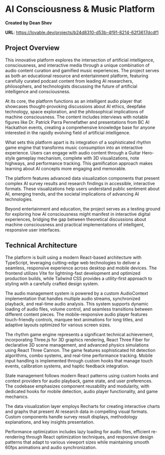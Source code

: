 # AI Consciousness & Music Platform

**Created by Dean Shev**

**URL**: https://lovable.dev/projects/b24d8310-d53b-4f91-8214-62f3617dcdf1

## Project Overview

This innovative platform explores the intersection of artificial intelligence, consciousness, and interactive media through a unique combination of audio content curation and gamified music experiences. The project serves as both an educational resource and entertainment platform, featuring carefully curated podcast content from leading AI researchers, philosophers, and technologists discussing the future of artificial intelligence and consciousness.

At its core, the platform functions as an intelligent audio player that showcases thought-provoking discussions about AI ethics, deepfake technology, space exploration, and the philosophical implications of machine consciousness. The content includes interviews with notable figures like Dr. Patrick Parra Pennefather and presentations from BC AI Hackathon events, creating a comprehensive knowledge base for anyone interested in the rapidly evolving field of artificial intelligence.

What sets this platform apart is its integration of a sophisticated rhythm game engine that transforms music consumption into an interactive experience. Users can engage with audio content through a Guitar Hero-style gameplay mechanism, complete with 3D visualizations, note highways, and performance tracking. This gamification approach makes learning about AI concepts more engaging and memorable.

The platform features advanced data visualization components that present complex AI survey results and research findings in accessible, interactive formats. These visualizations help users understand public sentiment about AI, emerging trends, and the societal implications of advancing AI technologies.

Beyond entertainment and education, the project serves as a testing ground for exploring how AI consciousness might manifest in interactive digital experiences, bridging the gap between theoretical discussions about machine consciousness and practical implementations of intelligent, responsive user interfaces.

## Technical Architecture

The platform is built using a modern React-based architecture with TypeScript, leveraging cutting-edge web technologies to deliver a seamless, responsive experience across desktop and mobile devices. The frontend utilizes Vite for lightning-fast development and optimized production builds, while Tailwind CSS provides a utility-first approach to styling with a carefully crafted design system.

The audio management system is powered by a custom AudioContext implementation that handles multiple audio streams, synchronized playback, and real-time audio analysis. This system supports dynamic loading of audio files, volume control, and seamless transitions between different content pieces. The mobile-responsive audio player features touch-friendly controls, marquee text animations for long titles, and adaptive layouts optimized for various screen sizes.

The rhythm game engine represents a significant technical achievement, incorporating Three.js for 3D graphics rendering, React Three Fiber for declarative 3D scene management, and advanced physics simulations using React Three Cannon. The game features sophisticated hit detection algorithms, combo systems, and real-time performance tracking. Mobile input handling is implemented through custom hooks that manage touch events, calibration systems, and haptic feedback integration.

State management follows modern React patterns using custom hooks and context providers for audio playback, game state, and user preferences. The codebase emphasizes component reusability and modularity, with dedicated hooks for mobile detection, audio player functionality, and game mechanics.

The data visualization layer employs Recharts for creating interactive charts and graphs that present AI research data in compelling visual formats. Custom components handle survey result displays, methodology explanations, and key insights presentation.

Performance optimization includes lazy loading for audio files, efficient re-rendering through React optimization techniques, and responsive design patterns that adapt to various viewport sizes while maintaining smooth 60fps animations and audio synchronization.
